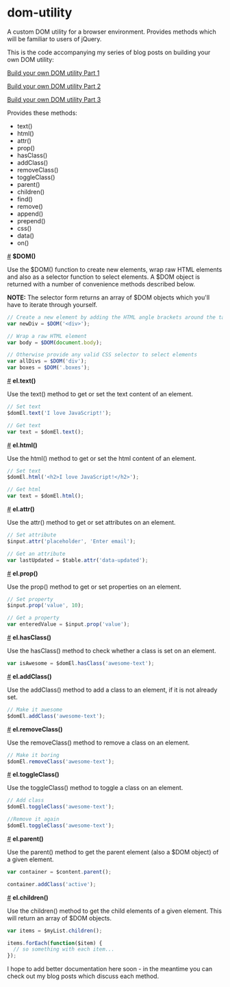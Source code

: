# dom-utility
A custom DOM utility for a browser environment. Provides methods which will be familiar to users of jQuery.

This is the code accompanying my series of blog posts on building your own DOM utility:

[Build your own DOM utility Part 1](http://davidbanks.co.nz/post/build-your-own-dom-utility-part-1)

[Build your own DOM utility Part 2](http://davidbanks.co.nz/post/build-your-own-dom-utility-part-2)

[Build your own DOM utility Part 3](http://davidbanks.co.nz/post/build-your-own-dom-utility-part-3)

Provides these methods:

- text()
- html()
- attr()
- prop()
- hasClass()
- addClass()
- removeClass()
- toggleClass()
- parent()
- children()
- find()
- remove()
- append()
- prepend()
- css()
- data()
- on()



<a name="DOM" href="#DOM">#</a> <b>$DOM()</b>

Use the $DOM() function to create new elements, wrap raw HTML elements and also as a selector function to select elements. A $DOM object is returned with a number of convenience methods described below.

<b>NOTE:</b> The selector form returns an array of $DOM objects which you'll have to iterate through yourself.

```js
// Create a new element by adding the HTML angle brackets around the tag name
var newDiv = $DOM('<div>');

// Wrap a raw HTML element
var body = $DOM(document.body);

// Otherwise provide any valid CSS selector to select elements
var allDivs = $DOM('div');
var boxes = $DOM('.boxes');
```



<a name="text" href="#text">#</a> <b>el.text()</b>

Use the text() method to get or set the text content of an element. 

```js
// Set text
$domEl.text('I love JavaScript!');

// Get text
var text = $domEl.text();
```



<a name="html" href="#html">#</a> <b>el.html()</b>

Use the html() method to get or set the html content of an element. 

```js
// Set text
$domEl.html('<h2>I love JavaScript!</h2>');

// Get html
var text = $domEl.html();
```



<a name="attr" href="#attr">#</a> <b>el.attr()</b>

Use the attr() method to get or set attributes on an element. 

```js
// Set attribute
$input.attr('placeholder', 'Enter email');

// Get an attribute
var lastUpdated = $table.attr('data-updated');
```



<a name="prop" href="#prop">#</a> <b>el.prop()</b>

Use the prop() method to get or set properties on an element. 

```js
// Set property
$input.prop('value', 10);

// Get a property
var enteredValue = $input.prop('value');
```



<a name="has-class" href="#has-class">#</a> <b>el.hasClass()</b>

Use the hasClass() method to check whether a class is set on an element. 

```js
var isAwesome = $domEl.hasClass('awesome-text');
```



<a name="add-class" href="#add-class">#</a> <b>el.addClass()</b>

Use the addClass() method to add a class to an element, if it is not already set.

```js
// Make it awesome
$domEl.addClass('awesome-text');
```



<a name="remove-class" href="#remove-class">#</a> <b>el.removeClass()</b>

Use the removeClass() method to remove a class on an element. 

```js
// Make it boring
$domEl.removeClass('awesome-text');
```



<a name="toggle-class" href="#toggle-class">#</a> <b>el.toggleClass()</b>

Use the toggleClass() method to toggle a class on an element. 

```js
// Add class
$domEl.toggleClass('awesome-text');

//Remove it again
$domEl.toggleClass('awesome-text');
```




<a name="parent" href="#parent">#</a> <b>el.parent()</b>

Use the parent() method to get the parent element (also a $DOM object) of a given element. 

```js
var container = $content.parent();

container.addClass('active');
```




<a name="children" href="#children">#</a> <b>el.children()</b>

Use the children() method to get the child elements of a given element. This will return an array of $DOM objects.

```js
var items = $myList.children();

items.forEach(function($item) {
  // so something with each item...
});
```



I hope to add better documentation here soon - in the meantime you can check out my blog posts which discuss each method.
